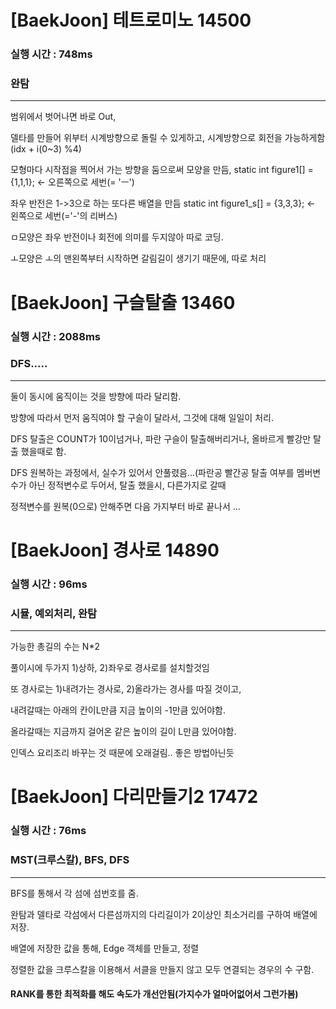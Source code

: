 # [BaekJoon] 테트로미노 14500 
### 실행 시간 : 748ms  
### 완탐

---

범위에서 벗어나면 바로 Out,

델타를 만들어 위부터 시계방향으로 돌릴 수 있게하고, 시계방향으로 회전을 가능하게함(idx + i(0~3) %4)

모형마다 시작점을 찍어서 가는 방향을 둠으로써 모양을 만듬, static int figure1[] = {1,1,1}; <- 오른쪽으로 세번(= 'ㅡ')

좌우 반전은 1->3으로 하는 또다른 배열을 만듬 static int figure1_s[] = {3,3,3}; <- 왼쪽으로 세번(='-'의 리버스)

ㅁ모양은 좌우 반전이나 회전에 의미를 두지않아 따로 코딩.

ㅗ모양은 ㅗ의 맨왼쪽부터 시작하면 갈림길이 생기기 때문에, 따로 처리

# [BaekJoon] 구슬탈출 13460
### 실행 시간 : 2088ms 
### DFS.....

---
둘이 동시에 움직이는 것을 방향에 따라 달리함.

방향에 따라서 먼저 움직여야 할 구슬이 달라서, 그것에 대해 일일이 처리.

DFS 탈출은 COUNT가 10이넘거나, 파란 구슬이 탈출해버리거나, 올바르게 빨강만 탈출 했을때로 함.

DFS 원복하는 과정에서, 실수가 있어서 안풀렸음...(파란공 빨간공 탈출 여부를 멤버변수가 아닌 정적변수로 두어서, 탈출 했을시, 다른가지로 갈때

정적변수를 원복(0으로) 안해주면 다음 가지부터 바로 끝나서 ...

# [BaekJoon] 경사로 14890
### 실행 시간 : 96ms 
### 시뮬, 예외처리, 완탐

---
가능한 총길의 수는 N*2

풀이시에 두가지 1)상하, 2)좌우로 경사로를 설치할것임

또 경사로는 1)내려가는 경사로, 2)올라가는 경사를 따질 것이고, 

내려갈때는 아래의 칸이L만큼 지금 높이의 -1만큼 있어야함.

올라갈때는 지금까지 걸어온 같은 높이의 길이 L만큼 있어야함.

인덱스 요리조리 바꾸는 것 때문에 오래걸림.. 좋은 방법아닌듯


# [BaekJoon] 다리만들기2 17472
### 실행 시간 : 76ms
### MST(크루스칼), BFS, DFS

---
BFS를 통해서 각 섬에 섬번호를 줌.

완탐과 델타로 각섬에서 다른섬까지의 다리길이가 2이상인 최소거리를 구하여 배열에 저장.

배열에 저장한 값을 통해, Edge 객체를 만들고, 정렬

정렬한 값을 크루스칼을 이용해서 서클을 만들지 않고 모두 연결되는 경우의 수 구함.

#### RANK를 통한 최적화를 해도 속도가 개선안됨(가지수가 얼마어없어서 그런가봄)


